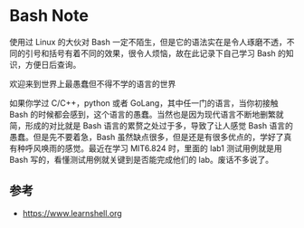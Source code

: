 # Bash Note

使用过 Linux 的大伙对 Bash 一定不陌生，但是它的语法实在是令人琢磨不透，不同的引号和括号有着不同的效果，很令人烦恼，故在此记录下自己学习 Bash 的知识，方便日后查询。

欢迎来到世界上最愚蠢但不得不学的语言的世界

如果你学过 C/C++，python 或者 GoLang，其中任一门的语言，当你初接触 Bash 的时候都会感到，这个语言的愚蠢。当然也是因为现代语言不断地删繁就简，形成的对比就是 Bash 语言的累赘之处过于多，导致了让人感觉 Bash 语言的愚蠢。但是先不要着急，Bash 虽然缺点很多，但是还是有很多优点的，学好了真有种呼风唤雨的感觉。最近在学习 MIT6.824 时，里面的 lab1 测试用例就是用 Bash 写的，看懂测试用例就关键到是否能完成他们的 lab。废话不多说了。

## 参考
- https://www.learnshell.org